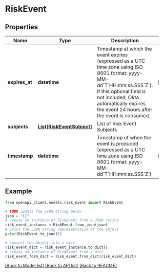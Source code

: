 # RiskEvent


## Properties

Name | Type | Description | Notes
------------ | ------------- | ------------- | -------------
**expires_at** | **datetime** | Timestamp at which the event expires (expressed as a UTC time zone using ISO 8601 format: yyyy-MM-dd&#x60;T&#x60;HH:mm:ss.SSS&#x60;Z&#x60;). If this optional field is not included, Okta automatically expires the event 24 hours after the event is consumed. | [optional] 
**subjects** | [**List[RiskEventSubject]**](RiskEventSubject.md) | List of Risk Event Subjects | 
**timestamp** | **datetime** | Timestamp of when the event is produced (expressed as a UTC time zone using ISO 8601 format: yyyy-MM-dd&#x60;T&#x60;HH:mm:ss.SSS&#x60;Z&#x60;) | [optional] 

## Example

```python
from openapi_client.models.risk_event import RiskEvent

# TODO update the JSON string below
json = "{}"
# create an instance of RiskEvent from a JSON string
risk_event_instance = RiskEvent.from_json(json)
# print the JSON string representation of the object
print(RiskEvent.to_json())

# convert the object into a dict
risk_event_dict = risk_event_instance.to_dict()
# create an instance of RiskEvent from a dict
risk_event_form_dict = risk_event.from_dict(risk_event_dict)
```
[[Back to Model list]](../README.md#documentation-for-models) [[Back to API list]](../README.md#documentation-for-api-endpoints) [[Back to README]](../README.md)


